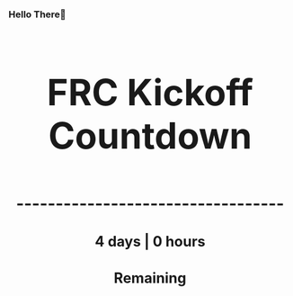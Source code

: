### Hello There👋

<!---START-TIMER--->
<h3 align='center' style='font-size: 64px;'>FRC Kickoff Countdown</h3>
<h3 align='center' style='font-size: 30px;'>----------------------------------</h3>
<h3 align='center' style='font-size: 25px;'>4 days | 0 hours</h3>
<h3 align='center' style='font-size: 25px;'>Remaining</h3>
<!---END-TIMER--->
